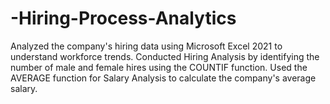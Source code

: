 # -Hiring-Process-Analytics
Analyzed the company's hiring data using Microsoft Excel 2021 to understand workforce trends. Conducted Hiring Analysis by identifying the number of male and female hires using the COUNTIF function. Used the AVERAGE function for Salary Analysis to calculate the company's average salary.
